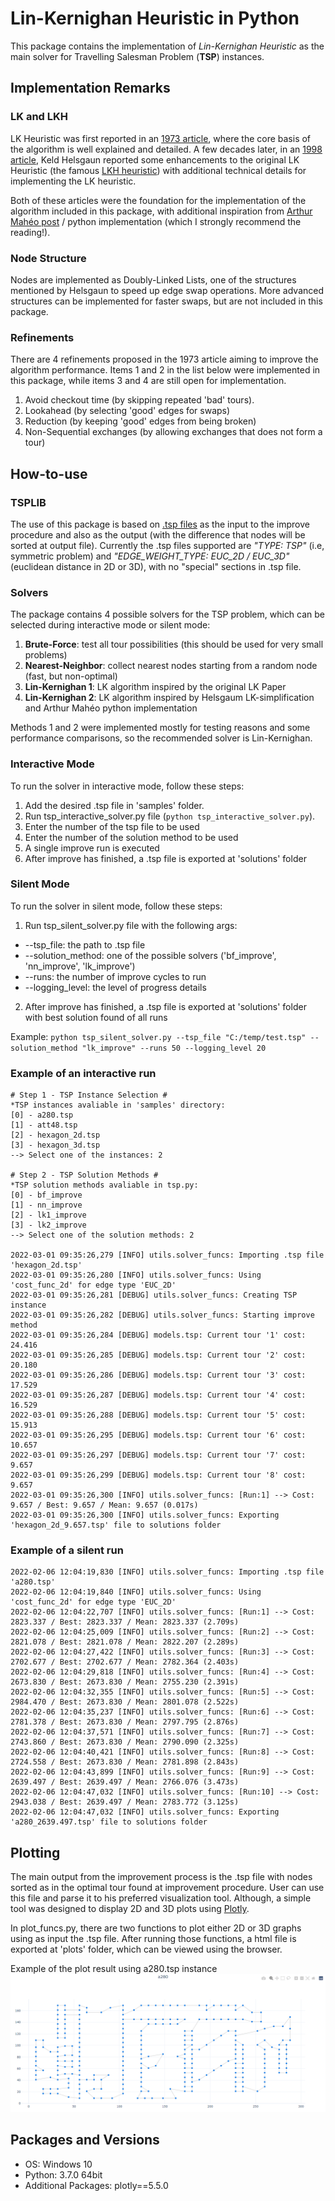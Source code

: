 # Lin-Kernighan Heuristic in Python

This package contains the implementation of *Lin-Kernighan Heuristic* as the main solver for Travelling Salesman Problem (**TSP**) instances. 

## Implementation Remarks

### LK and LKH

LK Heuristic was first reported in an [1973 article][lk_article], where the core basis of the algorithm is well explained and detailed. A few decades later, in an [1998 article][lkh_article], Keld Helsgaun reported some enhancements to the original LK Heuristic (the famous [LKH heuristic][lkh]) with additional technical details for implementing the LK heuristic.

Both of these articles were the foundation for the implementation of the algorithm included in this package, with additional inspiration from [Arthur Mahéo post][arthur] / python implementation (which I strongly recommend the reading!).

### Node Structure

Nodes are implemented as Doubly-Linked Lists, one of the structures mentioned by Helsgaun to speed up edge swap operations. More advanced structures can be implemented for faster swaps, but are not included in this package.

### Refinements

There are 4 refinements proposed in the 1973 article aiming to improve the algorithm performance. Items 1 and 2 in the list below were implemented in this package, while items 3 and 4 are still open for implementation.

 1. Avoid checkout time (by skipping repeated 'bad' tours).
 2. Lookahead (by selecting 'good' edges for swaps)
 3. Reduction (by keeping 'good' edges from being broken)
 4. Non-Sequential exchanges (by allowing exchanges that does not form a tour)
 
## How-to-use

### TSPLIB

The use of this package is based on [.tsp files][tsplib] as the input to the improve procedure and also as the output (with the difference that nodes will be sorted at output file). Currently the .tsp files supported are *"TYPE: TSP"* (i.e, symmetric problem) and *"EDGE_WEIGHT_TYPE: EUC_2D / EUC_3D"* (euclidean distance in 2D or 3D), with no "special" sections in .tsp file. 

### Solvers

The package contains 4 possible solvers for the TSP problem, which can be selected during interactive mode or silent mode:

  1. **Brute-Force**: test all tour possibilities (this should be used for very small problems)
  2. **Nearest-Neighbor**: collect nearest nodes starting from a random node (fast, but non-optimal)
  3. **Lin-Kernighan 1**: LK algorithm inspired by the original LK Paper
  4. **Lin-Kernighan 2**: LK algorithm inspired by Helsgaum LK-simplification and Arthur Mahéo python implementation 

Methods 1 and 2 were implemented mostly for testing reasons and some performance comparisons, so the recommended solver is Lin-Kernighan.

### Interactive Mode

To run the solver in interactive mode, follow these steps:

  1. Add the desired .tsp file in 'samples' folder.
  2. Run tsp_interactive_solver.py file (`python tsp_interactive_solver.py`).
  3. Enter the number of the tsp file to be used
  4. Enter the number of the solution method to be used
  5. A single improve run is executed
  6. After improve has finished, a .tsp file is exported at 'solutions' folder

### Silent Mode

To run the solver in silent mode, follow these steps:

  1. Run tsp_silent_solver.py file with the following args:
   - --tsp_file: the path to .tsp file 
   - --solution_method: one of the possible solvers ('bf_improve', 'nn_improve', 'lk_improve')
   - --runs: the number of improve cycles to run
   - --logging_level: the level of progress details
  2. After improve has finished, a .tsp file is exported at 'solutions' folder with best solution found of all runs

Example: 
  `python tsp_silent_solver.py --tsp_file "C:/temp/test.tsp" --solution_method "lk_improve" --runs 50 --logging_level 20`

### Example of an interactive run 

```
# Step 1 - TSP Instance Selection #
*TSP instances avaliable in 'samples' directory:
[0] - a280.tsp
[1] - att48.tsp
[2] - hexagon_2d.tsp
[3] - hexagon_3d.tsp
--> Select one of the instances: 2

# Step 2 - TSP Solution Methods #
*TSP solution methods avaliable in tsp.py:
[0] - bf_improve
[1] - nn_improve
[2] - lk1_improve
[3] - lk2_improve
--> Select one of the solution methods: 2

2022-03-01 09:35:26,279 [INFO] utils.solver_funcs: Importing .tsp file 'hexagon_2d.tsp'
2022-03-01 09:35:26,280 [INFO] utils.solver_funcs: Using 'cost_func_2d' for edge type 'EUC_2D'
2022-03-01 09:35:26,281 [DEBUG] utils.solver_funcs: Creating TSP instance
2022-03-01 09:35:26,282 [DEBUG] utils.solver_funcs: Starting improve method
2022-03-01 09:35:26,284 [DEBUG] models.tsp: Current tour '1' cost: 24.416
2022-03-01 09:35:26,285 [DEBUG] models.tsp: Current tour '2' cost: 20.180
2022-03-01 09:35:26,286 [DEBUG] models.tsp: Current tour '3' cost: 17.529
2022-03-01 09:35:26,287 [DEBUG] models.tsp: Current tour '4' cost: 16.529
2022-03-01 09:35:26,288 [DEBUG] models.tsp: Current tour '5' cost: 15.913
2022-03-01 09:35:26,295 [DEBUG] models.tsp: Current tour '6' cost: 10.657
2022-03-01 09:35:26,297 [DEBUG] models.tsp: Current tour '7' cost: 9.657
2022-03-01 09:35:26,299 [DEBUG] models.tsp: Current tour '8' cost: 9.657
2022-03-01 09:35:26,300 [INFO] utils.solver_funcs: [Run:1] --> Cost: 9.657 / Best: 9.657 / Mean: 9.657 (0.017s)
2022-03-01 09:35:26,300 [INFO] utils.solver_funcs: Exporting 'hexagon_2d_9.657.tsp' file to solutions folder
```

### Example of a silent run 

```
2022-02-06 12:04:19,830 [INFO] utils.solver_funcs: Importing .tsp file 'a280.tsp'
2022-02-06 12:04:19,840 [INFO] utils.solver_funcs: Using 'cost_func_2d' for edge type 'EUC_2D'
2022-02-06 12:04:22,707 [INFO] utils.solver_funcs: [Run:1] --> Cost: 2823.337 / Best: 2823.337 / Mean: 2823.337 (2.709s)
2022-02-06 12:04:25,009 [INFO] utils.solver_funcs: [Run:2] --> Cost: 2821.078 / Best: 2821.078 / Mean: 2822.207 (2.289s)
2022-02-06 12:04:27,422 [INFO] utils.solver_funcs: [Run:3] --> Cost: 2702.677 / Best: 2702.677 / Mean: 2782.364 (2.403s)
2022-02-06 12:04:29,818 [INFO] utils.solver_funcs: [Run:4] --> Cost: 2673.830 / Best: 2673.830 / Mean: 2755.230 (2.391s)
2022-02-06 12:04:32,355 [INFO] utils.solver_funcs: [Run:5] --> Cost: 2984.470 / Best: 2673.830 / Mean: 2801.078 (2.522s)
2022-02-06 12:04:35,237 [INFO] utils.solver_funcs: [Run:6] --> Cost: 2781.378 / Best: 2673.830 / Mean: 2797.795 (2.876s)
2022-02-06 12:04:37,571 [INFO] utils.solver_funcs: [Run:7] --> Cost: 2743.860 / Best: 2673.830 / Mean: 2790.090 (2.325s)
2022-02-06 12:04:40,421 [INFO] utils.solver_funcs: [Run:8] --> Cost: 2724.558 / Best: 2673.830 / Mean: 2781.898 (2.843s)
2022-02-06 12:04:43,899 [INFO] utils.solver_funcs: [Run:9] --> Cost: 2639.497 / Best: 2639.497 / Mean: 2766.076 (3.473s)
2022-02-06 12:04:47,032 [INFO] utils.solver_funcs: [Run:10] --> Cost: 2943.038 / Best: 2639.497 / Mean: 2783.772 (3.125s)
2022-02-06 12:04:47,032 [INFO] utils.solver_funcs: Exporting 'a280_2639.497.tsp' file to solutions folder
```


## Plotting

The main output from the improvement process is the .tsp file with nodes sorted as in the optimal tour found at improvement procedure. User can use this file and parse it to his preferred visualization tool. Although, a simple tool was designed to display 2D and 3D plots using [Plotly][plotly].

In plot_funcs.py, there are two functions to plot either 2D or 3D graphs using as input the .tsp file. After running those functions, a html file is exported at 'plots' folder, which can be viewed using the browser.

Example of the plot result using a280.tsp instance
![plot_sample.png](plot_sample.png)

## Packages and Versions

- OS: Windows 10
- Python: 3.7.0 64bit
- Additional Packages: plotly==5.5.0 

[lk_article]: https://doi.org/10.1287%2Fopre.21.2.498
[lkh_article]: https://doi.org/10.1016%2FS0377-2217%2899%2900284-2
[lkh]: http://webhotel4.ruc.dk/~keld/research/LKH/
[arthur]: https://arthur.maheo.net/implementing-lin-kernighan-in-python/
[tsplib]: http://comopt.ifi.uni-heidelberg.de/software/TSPLIB95/
[plotly]: https://plotly.com/python/